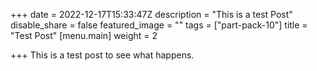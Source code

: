 +++
date = 2022-12-17T15:33:47Z
description = "This is a test Post"
disable_share = false
featured_image = ""
tags = ["part-pack-10"]
title = "Test Post"
[menu.main]
weight = 2

+++
This is a test post to see what happens.